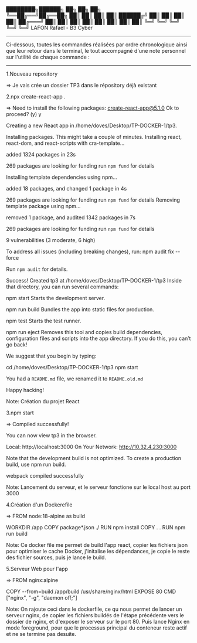 ████████╗██████╗      ██╗  ██╗  ██╗  
╚══██╔══╝██╔══██╗     ██║  ██║  ██║
   ██║   ██████╔╝     ██║  ██║  ██║
   ██║   ██╔═══╝      ██║  ██║  ██║
   ██║   ██║          ██║  ██║  ██║
   ╚═╝   ╚═╝          ╚═╝  ╚═╝  ╚═╝
LAFON Rafael - B3 Cyber

-------------------------------------------------------------------------------------------------------------

Ci-dessous, toutes les commandes réalisées par ordre chronologique ainsi que leur retour dans le terminal,
le tout accompagné d'une note personnel sur l'utilité de chaque commande :

-------------------------------------------------------------------------------------------------------------

1.Nouveau repository

=> Je vais crée un dossier TP3 dans le répository déjà existant



2.npx create-react-app .

=> Need to install the following packages:
   create-react-app@5.1.0
   Ok to proceed? (y) y


   Creating a new React app in /home/doves/Desktop/TP-DOCKER-1/tp3.

   Installing packages. This might take a couple of minutes.
   Installing react, react-dom, and react-scripts with cra-template...


   added 1324 packages in 23s

   269 packages are looking for funding
   run `npm fund` for details

   Installing template dependencies using npm...

   added 18 packages, and changed 1 package in 4s

   269 packages are looking for funding
   run `npm fund` for details
   Removing template package using npm...


   removed 1 package, and audited 1342 packages in 7s

   269 packages are looking for funding
   run `npm fund` for details

   9 vulnerabilities (3 moderate, 6 high)

   To address all issues (including breaking changes), run:
   npm audit fix --force

   Run `npm audit` for details.

   Success! Created tp3 at /home/doves/Desktop/TP-DOCKER-1/tp3
   Inside that directory, you can run several commands:

   npm start
      Starts the development server.

   npm run build
      Bundles the app into static files for production.

   npm test
      Starts the test runner.

   npm run eject
      Removes this tool and copies build dependencies, configuration files
      and scripts into the app directory. If you do this, you can’t go back!

   We suggest that you begin by typing:

   cd /home/doves/Desktop/TP-DOCKER-1/tp3
   npm start

   You had a `README.md` file, we renamed it to `README.old.md`

   Happy hacking!

Note: Création du projet React



3.npm start

=> Compiled successfully!

   You can now view tp3 in the browser.

   Local:            http://localhost:3000
   On Your Network:  http://10.32.4.230:3000

   Note that the development build is not optimized.
   To create a production build, use npm run build.

   webpack compiled successfully


Note: Lancement du serveur, et le serveur fonctione sur le local host au port 3000



4.Création d'un Dockerefile

=> FROM node:18-alpine as build

   WORKDIR /app
   COPY package*.json ./
   RUN npm install
   COPY . .
   RUN npm run build

Note: Ce docker file me permet de build l'app react, copier les fichiers json pour optimiser le cache Docker, j'initalise les dépendances, je copie le reste des fichier sources, puis je lance le build.



5.Serveur Web pour l'app

=> FROM nginx:alpine

   COPY --from=build /app/build /usr/share/nginx/html
   EXPOSE 80
   CMD ["nginx", "-g", "daemon off;"]
   
Note: On rajoute ceci dans le dockerfile, ce qu nous permet de lancer un serveur nginx, de copier les fichiers buildés de l'étape précédente vers le dossier de nginx, et d'exposer le serveur sur le port 80. Puis lance Nginx en mode foreground, pour que le processus principal du conteneur reste actif et ne se termine pas desuite.